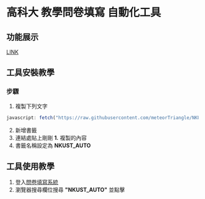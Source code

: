 # 高科大 教學問卷填寫 自動化工具

## 功能展示

[LINK](https://youtube.com/shorts/mL6u_8Ktck0?si=wQGZ3jt54L2qrAe4)

## 工具安裝教學
### 步驟
1. 複製下列文字
```javascript
javascript: fetch("https://raw.githubusercontent.com/meteorTriangle/NKUST_AUTO/refs/heads/main/autoClickFull.js").then(response => response.text()).then(data => {    var ca = "javascript: "+ data;    window.location.href = ca;});
```
2. 新增書籤
3. 連結處貼上剛剛 **1.** 複製的內容
4. 書籤名稱設定為 **NKUST_AUTO**

## 工具使用教學
1. 登入[問卷填寫系統](https://ceq.nkust.edu.tw/Home)
2. 瀏覽器搜尋欄位搜尋 **"NKUST_AUTO"** 並點擊
